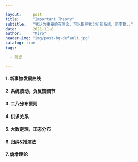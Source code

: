 ```yaml
---

layout:     post
title:      "Important Theory"
subtitle:   "我认为重要的有理论，可以指导我分析新系统、新事物.."
date:       2021-11-8
author:     "Miro"
header-img: "img/post-bg-default.jpg"
catalog: true
tags:

  - 随想

---
```


#### 1. 新事物发展曲线

#### 2. 系统波动，负反馈调节

#### 3. 二八分布原则

#### 4. 供求关系

#### 5. 大数定理，正态分布

#### 6. 归纳&推演法

#### 7. 熵增理论